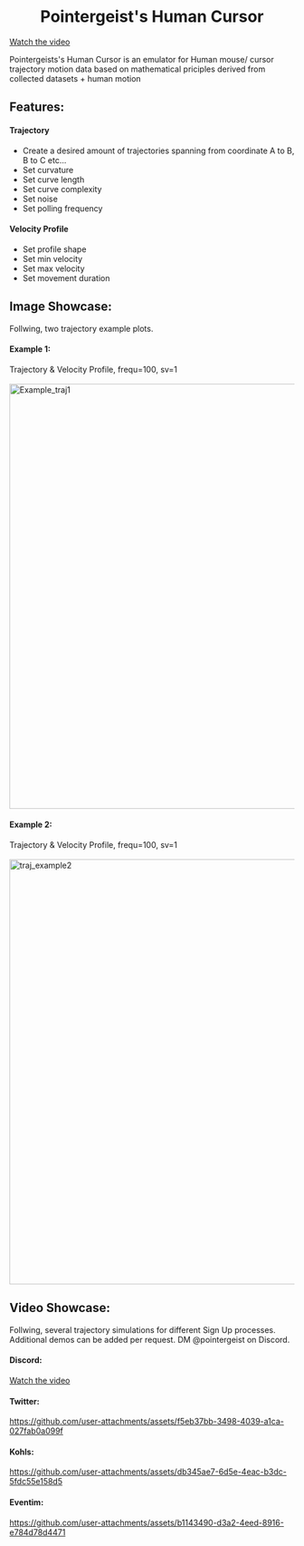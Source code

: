 <h1 align="center" id="title">Pointergeist's Human Cursor</h1>

[Watch the video](https://github.com/user-attachments/assets/485d8a88-d588-44f3-a9a6-4fe8260b04cf)

<p id="description">Pointergeists's Human Cursor is an emulator for Human mouse/ cursor trajectory motion data based on mathematical priciples derived from collected datasets + human motion</p>

<h2>Features:</h2>

<h4>Trajectory</h4>
<ul>
  <li>Create a desired amount of trajectories spanning from coordinate A to B, B to C etc...</li>
  <li>Set curvature</li>
  <li>Set curve length</li>
  <li>Set curve complexity</li>
  <li>Set noise</li>
  <li>Set polling frequency</li>
</ul>

<h4>Velocity Profile</h4>
<ul>
  <li>Set profile shape</li>
  <li>Set min velocity</li>
  <li>Set max velocity</li>
  <li>Set movement duration</li>
</ul>

<h2>Image Showcase:</h2>
Follwing, two trajectory example plots.

<h4>Example 1:</h4>
Trajectory & Velocity Profile, frequ=100, sv=1 <br>
<br>
<img width="750" alt="Example_traj1" src="https://github.com/user-attachments/assets/34cf5d5e-d521-4b2d-9ce9-d66d5ebf3cb7">


<h4>Example 2:</h4>
Trajectory & Velocity Profile, frequ=100, sv=1 <br>
<br>
<img width="750" alt="traj_example2" src="https://github.com/user-attachments/assets/e7c7a593-bd40-48be-98db-09525572687a">


<h2>Video Showcase:</h2>
Follwing, several trajectory simulations for different Sign Up processes.
Additional demos can be added per request. DM @pointergeist on Discord.

<h4>Discord:</h4>

[Watch the video](https://github.com/user-attachments/assets/584fbf21-9f73-450a-a27d-83885f0b0bce)

<h4>Twitter:</h4>

https://github.com/user-attachments/assets/f5eb37bb-3498-4039-a1ca-027fab0a099f

<h4>Kohls:</h4>

https://github.com/user-attachments/assets/db345ae7-6d5e-4eac-b3dc-5fdc55e158d5

<h4>Eventim:</h4>

https://github.com/user-attachments/assets/b1143490-d3a2-4eed-8916-e784d78d4471





